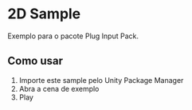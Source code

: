 # 2D Sample

Exemplo para o pacote Plug Input Pack.

## Como usar

1. Importe este sample pelo Unity Package Manager
2. Abra a cena de exemplo
3. Play

